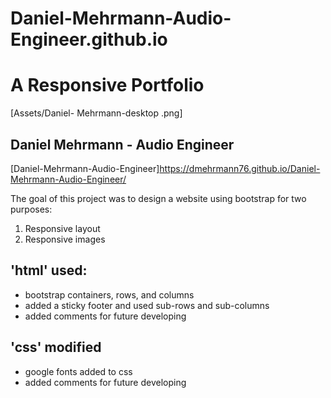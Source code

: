 # Daniel-Mehrmann-Audio-Engineer.github.io

# A Responsive Portfolio 

[Assets/Daniel- Mehrmann-desktop .png]

## Daniel Mehrmann - Audio Engineer 
[Daniel-Mehrmann-Audio-Engineer]https://dmehrmann76.github.io/Daniel-Mehrmann-Audio-Engineer/

The goal of this project was to design a website using bootstrap for two purposes: 
1. Responsive layout 
2. Responsive images  

## 'html' used: 

* bootstrap containers, rows, and columns
* added a sticky footer and used sub-rows and sub-columns  
* added comments for future developing 

## 'css' modified 

* google fonts added to css 
* added comments for future developing 
